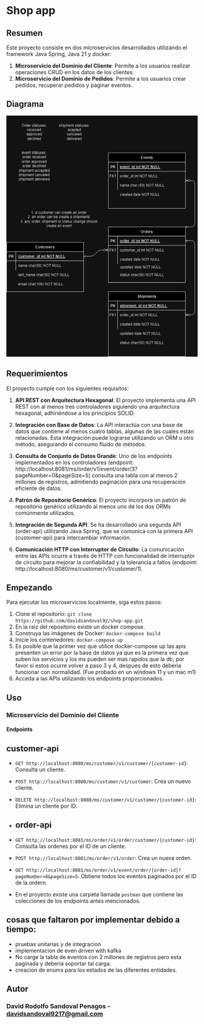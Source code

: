 # Shop app

## Resumen

Este proyecto consiste en dos microservicios desarrollados utilizando el framework Java Spring, Java 21 y docker:

1. **Microservicio del Dominio del Cliente**: Permite a los usuarios realizar operaciones CRUD en los datos de los clientes.
2. **Microservicio del Dominio de Pedidos**: Permite a los usuarios crear pedidos, recuperar pedidos y paginar eventos.

## Diagrama

![Logo](shop.drawio.png)

## Requerimientos

El proyecto cumple con los siguientes requisitos:

1. **API REST con Arquitectura Hexagonal**: El proyecto implementa una API REST con al menos tres controladores siguiendo una arquitectura hexagonal, adhiriéndose a los principios SOLID.

2. **Integración con Base de Datos**: La API interactúa con una base de datos que contiene al menos cuatro tablas, algunas de las cuales están relacionadas. Esta integración puede lograrse utilizando un ORM u otro método, asegurando el consumo fluido de métodos.

3. **Consulta de Conjunto de Datos Grande**: Uno de los endpoints implementados en los controladores (endpoint: http://localhost:8081/ms/order/v1/event/order/3?pageNumber=0&pageSize=5) consulta una tabla con al menos 2 millones de registros, admitiendo paginación para una recuperación eficiente de datos.

4. **Patrón de Repositorio Genérico**: El proyecto incorpora un patrón de repositorio genérico utilizando al menos uno de los dos ORMs comúnmente utilizados.

5. **Integración de Segunda API**: Se ha desarrollado una segunda API (order-api) utilizando Java Spring, que se comunica con la primera API (customer-api) para intercambiar información.

6. **Comunicación HTTP con Interruptor de Circuito**: La comunicación entre las APIs ocurre a través de HTTP con funcionalidad de interruptor de circuito para mejorar la confiabilidad y la tolerancia a fallos (endpoint: http://localhost:8080/ms/customer/v1/customer/1).

## Empezando

Para ejecutar los microservicios localmente, siga estos pasos:

1. Clone el repositorio: `git clone https://github.com/davidsandoval92/shop-app.git`
2. En la raiz del repositorio existe un docker compose.
3. Construya las imágenes de Docker: `docker-compose build`
4. Inicie los contenedores: `docker-compose up`
5. Es posible que la primer vez que utilice docker-compose up las apis presenten un error por la base de datos ya que es la primera vez que suben los servicios y los ms pueden ser mas rapidos que la db, por favor si estos ocurre volver a paso 3 y 4, despues de esto deberia funcionar con normalidad. (Fue probado en un windows 11 y un mac m1)
6. Acceda a las APIs utilizando los endpoints proporcionados.

## Uso

### Microservicio del Dominio del Cliente

#### Endpoints

## customer-api
- `GET http://localhost:8080/ms/customer/v1/customer/{customer-id}`: Consulta un cliente.
- `POST http://localhost:8080/ms/customer/v1/customer`: Crea un nuevo cliente.
- `DELETE http://localhost:8080/ms/customer/v1/customer/{customer-id}`: Elimina un cliente por ID.

- ## order-api
- `GET http://localhost:8081/ms/order/v1/order/customer/{customer-id}`: Consulta las ordenes por el ID de un cliente.
- `POST http://localhost:8081/ms/order/v1/order`: Crea un nueva orden.
- `GET http://localhost:8081/ms/order/v1/event/order/{order-id}?pageNumber=0&pageSize=5`: Obtiene todos los eventos paginados por el ID de la ordern.

- En el proyecto existe una carpeta llamada `postman` que contiene las colecciones de los endpoints antes mencionados.

## cosas que faltaron por implementar debido a tiempo:
- pruebas unitarias y de integracion
- implementacion de even driven with kafka
- No carge la tabla de eventos con 2 millones de registros pero esta paginada y deberia soportar tal carga.
- creacion de enums para los estados de las diferentes entidades.

## Autor

### David Rodolfo Sandoval Penagos - davidsandoval9217@gmail.com

